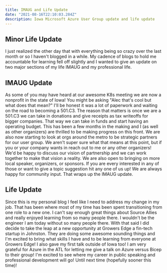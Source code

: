 ```yaml
---
title: IMAUG and Life Update
date: "2021-08-16T22:10:03.284Z"
description: Iowa Microsoft Azure User Group update and life update
---
```


## Minor Life Update
I just realized the other day that with everything being so crazy over the last month or so I haven't blogged in a while. My cadence of blogs to hold me accountable for learning fell off slightly and I wanted to give an update on two major sections of my life IMAUG and my professional life. 

## IMAUG Update
As some of you may have heard at our awesome K8s meeting we are now a nonprofit in the state of Iowa! You might be asking "Alec that's cool but what does that mean?" I'll be honest it was a lot of paperwork and waiting on the road to becoming a 501.C3. The reason that matters is once we are a 501.C3 we can take in donations and give receipts as tax writeoffs for bigger companies. That way we can take in funds and start having an operating budget. This has been a few months in the making and I (as well as other organizers) are thrilled to be making progress on this front. We are also now starting to look at orgs around the metro to be strategic partners for our user group. We aren't super sure what that means at this point, but if you or your company wants in reach out to me or any other organizers! We'd be happy to discuss our vision of partnership and we can work together to make that vision a reality. We are also open to bringing on more local speaker, organizers, or sponsors. If you are every interested in any of those or want to give a topic suggestion hit any one of us up! We are always happy for community input. That wraps up the IMAUG update.

## Life Update
Since this is my personal blog I feel like I need to address my change in my job. That has been where most of my time has been spent transitioning from one role to a new one. I can't say enough great things about Source Allies and really enjoyed learning from so many people there. I wouldn't be the engineer I am today without so many people there. With that said I did decide to take the leap at a new opportunity at Growers Edge a fin-tech startup in Johnston. They are doing some awesome sounding things and I'm excited to bring what skills I have and to be learning from everyone at Growers Edge! I also gave my first talk outside of Iowa too! I am very grateful for Azure in the ATL for letting me give a talk on Azure versus Bicep to their group! I'm excited to see where my career in public speaking and professional development will go! Until next time (hopefully sooner this time)! 